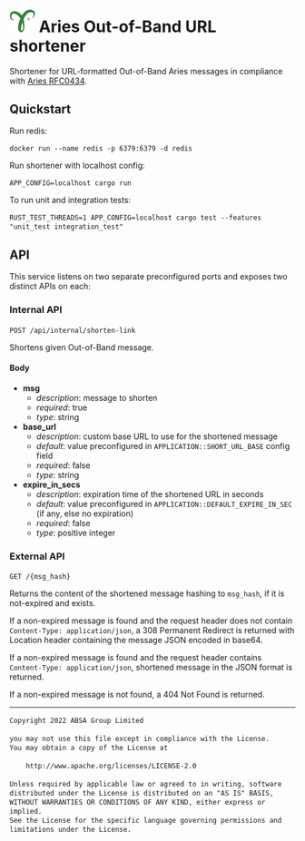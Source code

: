 # <img alt="Hyperledger Aries logo" src="docs/aries-logo.png" width="45px" /> Aries Out-of-Band URL shortener
Shortener for URL-formatted Out-of-Band Aries messages in compliance with [Aries RFC0434](https://github.com/hyperledger/aries-rfcs/tree/main/features/0434-outofband).

## Quickstart
Run redis:
```
docker run --name redis -p 6379:6379 -d redis
```
Run shortener with localhost config:
```
APP_CONFIG=localhost cargo run
```
To run unit and integration tests:
```
RUST_TEST_THREADS=1 APP_CONFIG=localhost cargo test --features "unit_test integration_test"
```

## API
This service listens on two separate preconfigured ports and exposes two distinct APIs on each:
### Internal API
`POST /api/internal/shorten-link`

Shortens given Out-of-Band message.

#### Body
  * **msg**
    * *description*: message to shorten
    * *required*: true
    * *type*: string
  * **base_url**
    * *description*: custom base URL to use for the shortened message
    * *default*: value preconfigured in `APPLICATION::SHORT_URL_BASE` config field
    * *required*: false
    * *type*: string
  * **expire_in_secs**
    * *description*: expiration time of the shortened URL in seconds
    * *default*: value preconfigured in `APPLICATION::DEFAULT_EXPIRE_IN_SEC` (if any, else no expiration)
    * *required*: false
    * *type*: positive integer

### External API
`GET /{msg_hash}`

Returns the content of the shortened message hashing to `msg_hash`, if it is not-expired and exists.

If a non-expired message is found and the request header does not contain `Content-Type: application/json`, a 308 Permanent Redirect is returned with Location header containing the message JSON encoded in base64.

If a non-expired message is found and the request header contains `Content-Type: application/json`, shortened message in the JSON format is returned.

If a non-expired message is not found, a 404 Not Found is returned.

---
    Copyright 2022 ABSA Group Limited
    
    you may not use this file except in compliance with the License.
    You may obtain a copy of the License at
    
        http://www.apache.org/licenses/LICENSE-2.0
    
    Unless required by applicable law or agreed to in writing, software
    distributed under the License is distributed on an "AS IS" BASIS,
    WITHOUT WARRANTIES OR CONDITIONS OF ANY KIND, either express or implied.
    See the License for the specific language governing permissions and
    limitations under the License.

